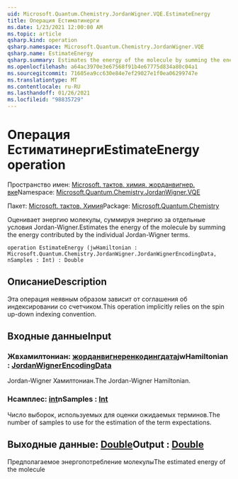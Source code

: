 ```yaml
---
uid: Microsoft.Quantum.Chemistry.JordanWigner.VQE.EstimateEnergy
title: Операция Естиматинерги
ms.date: 1/23/2021 12:00:00 AM
ms.topic: article
qsharp.kind: operation
qsharp.namespace: Microsoft.Quantum.Chemistry.JordanWigner.VQE
qsharp.name: EstimateEnergy
qsharp.summary: Estimates the energy of the molecule by summing the energy contributed by the individual Jordan-Wigner terms.
ms.openlocfilehash: a64ac3970e3e67568f91b4e67775d834a80c04a1
ms.sourcegitcommit: 71605ea9cc630e84e7ef29027e1f0ea06299747e
ms.translationtype: MT
ms.contentlocale: ru-RU
ms.lasthandoff: 01/26/2021
ms.locfileid: "98835729"
---
```

# <a name="estimateenergy-operation"></a><span data-ttu-id="c5abb-102">Операция Естиматинерги</span><span class="sxs-lookup"><span data-stu-id="c5abb-102">EstimateEnergy operation</span></span>

<span data-ttu-id="c5abb-103">Пространство имен: [Microsoft. тактов. химия. жорданвигнер. вке](xref:Microsoft.Quantum.Chemistry.JordanWigner.VQE)</span><span class="sxs-lookup"><span data-stu-id="c5abb-103">Namespace: [Microsoft.Quantum.Chemistry.JordanWigner.VQE](xref:Microsoft.Quantum.Chemistry.JordanWigner.VQE)</span></span>

<span data-ttu-id="c5abb-104">Пакет: [Microsoft. тактов. Химия](https://nuget.org/packages/Microsoft.Quantum.Chemistry)</span><span class="sxs-lookup"><span data-stu-id="c5abb-104">Package: [Microsoft.Quantum.Chemistry](https://nuget.org/packages/Microsoft.Quantum.Chemistry)</span></span>


<span data-ttu-id="c5abb-105">Оценивает энергию молекулы, суммируя энергию за отдельные условия Jordan-Wigner.</span><span class="sxs-lookup"><span data-stu-id="c5abb-105">Estimates the energy of the molecule by summing the energy contributed by the individual Jordan-Wigner terms.</span></span>

```qsharp
operation EstimateEnergy (jwHamiltonian : Microsoft.Quantum.Chemistry.JordanWigner.JordanWignerEncodingData, nSamples : Int) : Double
```


## <a name="description"></a><span data-ttu-id="c5abb-106">Описание</span><span class="sxs-lookup"><span data-stu-id="c5abb-106">Description</span></span>

<span data-ttu-id="c5abb-107">Эта операция неявным образом зависит от соглашения об индексировании со счетчиком.</span><span class="sxs-lookup"><span data-stu-id="c5abb-107">This operation implicitly relies on the spin up-down indexing convention.</span></span>

## <a name="input"></a><span data-ttu-id="c5abb-108">Входные данные</span><span class="sxs-lookup"><span data-stu-id="c5abb-108">Input</span></span>

### <a name="jwhamiltonian--jordanwignerencodingdata"></a><span data-ttu-id="c5abb-109">Жвхамилтониан: [жорданвигнеренкодингдата](xref:Microsoft.Quantum.Chemistry.JordanWigner.JordanWignerEncodingData)</span><span class="sxs-lookup"><span data-stu-id="c5abb-109">jwHamiltonian : [JordanWignerEncodingData](xref:Microsoft.Quantum.Chemistry.JordanWigner.JordanWignerEncodingData)</span></span>

<span data-ttu-id="c5abb-110">Jordan-Wigner Хамилтониан.</span><span class="sxs-lookup"><span data-stu-id="c5abb-110">The Jordan-Wigner Hamiltonian.</span></span>


### <a name="nsamples--int"></a><span data-ttu-id="c5abb-111">Нсамплес: [int](xref:microsoft.quantum.lang-ref.int)</span><span class="sxs-lookup"><span data-stu-id="c5abb-111">nSamples : [Int](xref:microsoft.quantum.lang-ref.int)</span></span>

<span data-ttu-id="c5abb-112">Число выборок, используемых для оценки ожидаемых терминов.</span><span class="sxs-lookup"><span data-stu-id="c5abb-112">The number of samples to use for the estimation of the term expectations.</span></span>



## <a name="output--double"></a><span data-ttu-id="c5abb-113">Выходные данные: [Double](xref:microsoft.quantum.lang-ref.double)</span><span class="sxs-lookup"><span data-stu-id="c5abb-113">Output : [Double](xref:microsoft.quantum.lang-ref.double)</span></span>

<span data-ttu-id="c5abb-114">Предполагаемое энергопотребление молекулы</span><span class="sxs-lookup"><span data-stu-id="c5abb-114">The estimated energy of the molecule</span></span>
